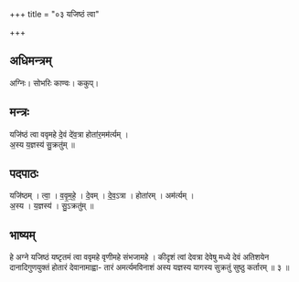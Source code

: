 +++
title = "०३ यजिष्ठं त्वा"

+++
## अधिमन्त्रम्
अग्निः। सोभरिः काण्वः। ककुप्।

## मन्त्रः
यजि॑ष्ठं त्वा ववृमहे दे॒वं दे॑व॒त्रा होता॑र॒मम॑र्त्यम् ।  
अ॒स्य य॒ज्ञस्य॑ सु॒क्रतु॑म् ॥

## पदपाठः
यजि॑ष्ठम् । त्वा॒ । व॒वृ॒म॒हे॒ । दे॒वम् । दे॒व॒ऽत्रा । होता॑रम् । अम॑र्त्यम् ।  
अ॒स्य । य॒ज्ञस्य॑ । सु॒ऽक्रतु॑म् ॥

## भाष्यम्
हे अग्ने यजिष्ठं यष्टृतमं त्वा ववृमहे वृणीमहे संभजामहे । कीदृशं त्वां देवत्रा देवेषु मध्ये देवं अतिशयेन दानादिगुणयुक्तं होतारं देवानामाह्वा- तारं अमर्त्यमविनाशं अस्य यज्ञस्य यागस्य सुक्रतुं सुष्ठु कर्तारम् ॥ ३ ॥
